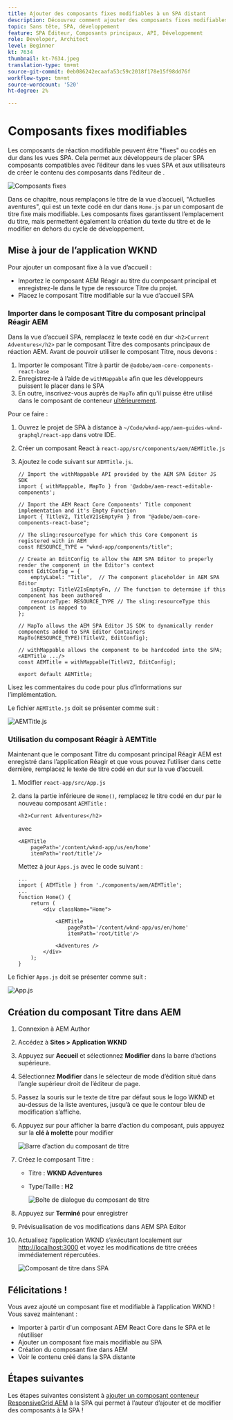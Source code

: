 ```yaml
---
title: Ajouter des composants fixes modifiables à un SPA distant
description: Découvrez comment ajouter des composants fixes modifiables à un SPA distant.
topic: Sans tête, SPA, développement
feature: SPA Éditeur, Composants principaux, API, Développement
role: Developer, Architect
level: Beginner
kt: 7634
thumbnail: kt-7634.jpeg
translation-type: tm+mt
source-git-commit: 0eb086242ecaafa53c59c2018f178e15f98dd76f
workflow-type: tm+mt
source-wordcount: '520'
ht-degree: 2%

---
```



# Composants fixes modifiables

Les composants de réaction modifiable peuvent être &quot;fixes&quot; ou codés en dur dans les vues SPA. Cela permet aux développeurs de placer SPA composants compatibles avec l’éditeur dans les vues SPA et aux utilisateurs de créer le contenu des composants dans l’éditeur de .

![Composants fixes](./assets/spa-fixed-component/intro.png)

Dans ce chapitre, nous remplaçons le titre de la vue d’accueil, &quot;Actuelles aventures&quot;, qui est un texte codé en dur dans `Home.js` par un composant de titre fixe mais modifiable. Les composants fixes garantissent l’emplacement du titre, mais permettent également la création du texte du titre et de le modifier en dehors du cycle de développement.

## Mise à jour de l’application WKND

Pour ajouter un composant fixe à la vue d’accueil :

+ Importez le composant AEM Réagir au titre du composant principal et enregistrez-le dans le type de ressource Titre du projet.
+ Placez le composant Titre modifiable sur la vue d’accueil SPA

### Importer dans le composant Titre du composant principal Réagir AEM

Dans la vue d’accueil SPA, remplacez le texte codé en dur `<h2>Current Adventures</h2>` par le composant Titre des composants principaux de réaction AEM. Avant de pouvoir utiliser le composant Titre, nous devons :

1. Importer le composant Titre à partir de `@adobe/aem-core-components-react-base`
1. Enregistrez-le à l’aide de `withMappable` afin que les développeurs puissent le placer dans le SPA
1. En outre, inscrivez-vous auprès de `MapTo` afin qu&#39;il puisse être utilisé dans le composant de conteneur [ultérieurement](./spa-container-component.md).

Pour ce faire :

1. Ouvrez le projet de SPA à distance à `~/Code/wknd-app/aem-guides-wknd-graphql/react-app` dans votre IDE.
1. Créer un composant React à `react-app/src/components/aem/AEMTitle.js`
1. Ajoutez le code suivant sur `AEMTitle.js`.

   ```
   // Import the withMappable API provided by the AEM SPA Editor JS SDK
   import { withMappable, MapTo } from '@adobe/aem-react-editable-components';
   
   // Import the AEM React Core Components' Title component implementation and it's Empty Function 
   import { TitleV2, TitleV2IsEmptyFn } from "@adobe/aem-core-components-react-base";
   
   // The sling:resourceType for which this Core Component is registered with in AEM
   const RESOURCE_TYPE = "wknd-app/components/title";
   
   // Create an EditConfig to allow the AEM SPA Editor to properly render the component in the Editor's context
   const EditConfig = {    
       emptyLabel: "Title",  // The component placeholder in AEM SPA Editor
       isEmpty: TitleV2IsEmptyFn, // The function to determine if this component has been authored
       resourceType: RESOURCE_TYPE // The sling:resourceType this component is mapped to
   };
   
   // MapTo allows the AEM SPA Editor JS SDK to dynamically render components added to SPA Editor Containers
   MapTo(RESOURCE_TYPE)(TitleV2, EditConfig);
   
   // withMappable allows the component to be hardcoded into the SPA; <AEMTitle .../>
   const AEMTitle = withMappable(TitleV2, EditConfig);
   
   export default AEMTitle;
   ```

Lisez les commentaires du code pour plus d’informations sur l’implémentation.

Le fichier `AEMTitle.js` doit se présenter comme suit :

![AEMTitle.js](./assets/spa-fixed-component/aem-title-js.png)

### Utilisation du composant Réagir à AEMTitle

Maintenant que le composant Titre du composant principal Réagir AEM est enregistré dans l’application Réagir et que vous pouvez l’utiliser dans cette dernière, remplacez le texte de titre codé en dur sur la vue d’accueil.

1. Modifier `react-app/src/App.js`
1. dans la partie inférieure de `Home()`, remplacez le titre codé en dur par le nouveau composant `AEMTitle` :

   ```
   <h2>Current Adventures</h2>
   ```

   avec

   ```
   <AEMTitle
       pagePath='/content/wknd-app/us/en/home' 
       itemPath='root/title'/>
   ```

   Mettez à jour `Apps.js` avec le code suivant :

   ```
   ...
   import { AEMTitle } from './components/aem/AEMTitle';
   ...
   function Home() {
       return (
           <div className="Home">
   
               <AEMTitle
                   pagePath='/content/wknd-app/us/en/home' 
                   itemPath='root/title'/>
   
               <Adventures />
           </div>
       );
   }
   ```

Le fichier `Apps.js` doit se présenter comme suit :

![App.js](./assets/spa-fixed-component/app-js.png)

## Création du composant Titre dans AEM

1. Connexion à AEM Author
1. Accédez à __Sites > Application WKND__
1. Appuyez sur __Accueil__ et sélectionnez __Modifier__ dans la barre d’actions supérieure.
1. Sélectionnez __Modifier__ dans le sélecteur de mode d’édition situé dans l’angle supérieur droit de l’éditeur de page.
1. Passez la souris sur le texte de titre par défaut sous le logo WKND et au-dessus de la liste aventures, jusqu’à ce que le contour bleu de modification s’affiche.
1. Appuyez sur pour afficher la barre d’action du composant, puis appuyez sur la __clé à molette__ pour modifier

   ![Barre d’action du composant de titre](./assets/spa-fixed-component/title-action-bar.png)

1. Créez le composant Titre :
   + Titre : __WKND Adventures__
   + Type/Taille : __H2__

      ![Boîte de dialogue du composant de titre](./assets/spa-fixed-component/title-dialog.png)

1. Appuyez sur __Terminé__ pour enregistrer
1. Prévisualisation de vos modifications dans AEM SPA Editor
1. Actualisez l’application WKND s’exécutant localement sur [http://localhost:3000](http://localhost:3000) et voyez les modifications de titre créées immédiatement répercutées.

   ![Composant de titre dans SPA](./assets/spa-fixed-component/title-final.png)

## Félicitations ! 

Vous avez ajouté un composant fixe et modifiable à l’application WKND ! Vous savez maintenant :

+ Importer à partir d&#39;un composant AEM React Core dans le SPA et le réutiliser
+ Ajouter un composant fixe mais modifiable au SPA
+ Création du composant fixe dans AEM
+ Voir le contenu créé dans la SPA distante

## Étapes suivantes

Les étapes suivantes consistent à [ajouter un composant conteneur ResponsiveGrid AEM](./spa-container-component.md) à la SPA qui permet à l’auteur d’ajouter et de modifier des composants à la SPA !
